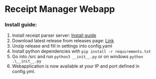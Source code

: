 # Receipt Manager Webapp

### Install guide:
1. Install receipt parser server: [Install guide](https://receipt-parser-server.readthedocs.io/en/master/installation.html# "Install guide") 
2. Download latest release from releases page: [Link](https://github.com/ReceiptManager/receipt-manager-webapp/releases "Link")
3. Unzip release and fill in settings into config.yaml
4. Install python dependencies with `pip install -r requirements.txt`
5. Go into /src and run `python3 __init__.py` or on windows `python .\__init__.py`
6. Webapplication is now available at your IP and port defined in config.yml.
